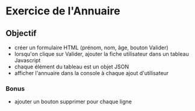 # Exercice de l'Annuaire

## Objectif

* créer un formulaire HTML (prénom, nom, âge, bouton Valider)
* lorsqu'on clique sur Valider, ajouter la fiche utilisateur dans un tableau Javascript
* chaque élément du tableau est un objet JSON
* afficher l'annuaire dans la console à chaque ajout d'utilisateur

### Bonus

* ajouter un bouton supprimer pour chaque ligne
